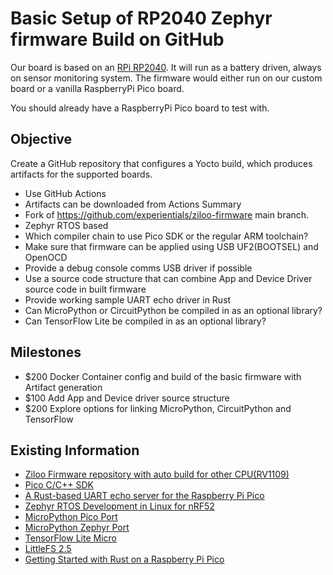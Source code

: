 # Basic Setup of RP2040 Zephyr firmware Build on GitHub

Our board is based on an [RPi RP2040](https://www.raspberrypi.com/documentation/microcontrollers/rp2040.html).
It will run as a battery driven, always on sensor monitoring system. The firmware would either run on our
custom board or a vanilla RaspberryPi Pico board.

You should already have a RaspberryPi Pico board to test with.

## Objective

Create a GitHub repository that configures a Yocto build, which produces artifacts for the supported boards.

- Use GitHub Actions
- Artifacts can be downloaded from Actions Summary
- Fork of https://github.com/experientials/ziloo-firmware main branch.
- Zephyr RTOS based
- Which compiler chain to use Pico SDK or the regular ARM toolchain?
- Make sure that firmware can be applied using USB UF2(BOOTSEL) and OpenOCD
- Provide a debug console comms USB driver if possible
- Use a source code structure that can combine App and Device Driver source code in built firmware
- Provide working sample UART echo driver in Rust
- Can MicroPython or CircuitPython be compiled in as an optional library?
- Can TensorFlow Lite be compiled in as an optional library?


## Milestones

- $200 Docker Container config and build of the basic firmware with Artifact generation
- $100 Add App and Device driver source structure
- $200 Explore options for linking MicroPython, CircuitPython and TensorFlow


## Existing Information

- [Ziloo Firmware repository with auto build for other CPU(RV1109)](https://github.com/experientials/ziloo-firmware/tree/gunja/builder)
- [Pico C/C++ SDK](https://www.raspberrypi.com/documentation/microcontrollers/c_sdk.html#sdk-setup)
- [A Rust-based UART echo server for the Raspberry Pi Pico](https://github.com/jhodapp/rp2040-uart)
- [Zephyr RTOS Development in Linux for nRF52](https://github.com/bus710/zephyr-rtos-development-in-linux)
- [MicroPython Pico Port](https://github.com/micropython/micropython/tree/master/ports/rp2)
- [MicroPython Zephyr Port](https://github.com/micropython/micropython/tree/master/ports/zephyr)
- [TensorFlow Lite Micro](https://github.com/raspberrypi/pico-tflmicro)
- [LittleFS 2.5](https://github.com/littlefs-project/littlefs/releases/tag/v2.5.0)
- [Getting Started with Rust on a Raspberry Pi Pico ](https://reltech.substack.com/p/getting-started-with-rust-on-a-raspberry)
